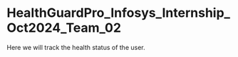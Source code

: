 # HealthGuardPro_Infosys_Internship_Oct2024_Team_02
Here we will track the health status of the user.
